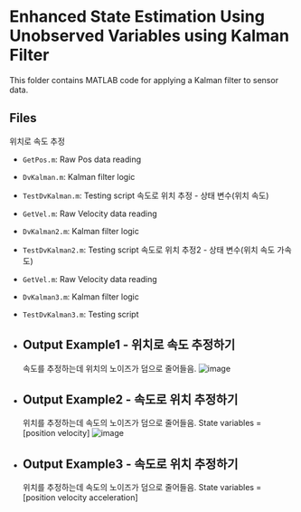 # Enhanced State Estimation Using Unobserved Variables using Kalman Filter

This folder contains MATLAB code for applying a Kalman filter to sensor data.



## Files
  위치로 속도 추정
- `GetPos.m`: Raw Pos data reading
- `DvKalman.m`: Kalman filter logic
- `TestDvKalman.m`: Testing script
  속도로 위치 추정 - 상태 변수(위치 속도)
- `GetVel.m`: Raw Velocity data reading
- `DvKalman2.m`: Kalman filter logic
- `TestDvKalman2.m`: Testing script
  속도로 위치 추정2 - 상태 변수(위치 속도 가속도)
- `GetVel.m`: Raw Velocity data reading
- `DvKalman3.m`: Kalman filter logic
- `TestDvKalman3.m`: Testing script


- ## Output Example1 - 위치로 속도 추정하기
  속도를 추정하는데 위치의 노이즈가 덤으로 줄어들음.
![image](https://github.com/user-attachments/assets/72ce11ed-ec74-460a-955f-5e4bf3be7d70)



- ## Output Example2 - 속도로 위치 추정하기
  위치를 추정하는데 속도의 노이즈가 덤으로 줄어들음. State variables = [position velocity]
![image](https://github.com/user-attachments/assets/932a0b61-ad0d-4d7f-b3a1-26b687af1485)



- ## Output Example3 - 속도로 위치 추정하기
  위치를 추정하는데 속도의 노이즈가 덤으로 줄어들음. State variables = [position velocity acceleration]

